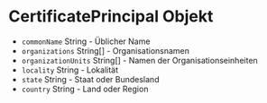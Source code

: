 # CertificatePrincipal Objekt

* `commonName` String - Üblicher Name
* `organizations` String[] - Organisationsnamen
* `organizationUnits` String[] - Namen der Organisationseinheiten
* `locality` String - Lokalität
* `state` String - Staat oder Bundesland
* `country` String - Land oder Region